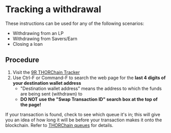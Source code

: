 # Tracking a withdrawal

These instructions can be used for any of the following scenarios:

- Withdrawing from an LP
- Withdrawing from Savers/Earn
- Closing a loan

## Procedure

1. Visit the [9R THORChain Tracker]
1. Use Ctrl-F or Command-F to search the web page for the **last 4 digits of your destination wallet address**
   - "Destination wallet address" means the address to which the funds are being sent (withdrawn) to
   - **DO NOT use the "Swap Transaction ID" search box at the top of the page!**

If your transaction is found, check to see which queue it's in; this will give
you an idea of how long it will be before your transaction makes it onto the
blockchain.  Refer to [THORChain queues](../thorchain/queues.md) for details.

[1]: https://docs.thorchain.org/thornodes/overview#churning
[9R THORChain Tracker]: https://track.ninerealms.com/
[Blockchair]: https://blockchair.com/
